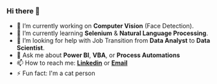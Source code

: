 ### Hi there 👋

- 🔭 I’m currently working on **Computer Vision** (Face Detection).
- 🌱 I’m currently learning **Selenium** & **Natural Language Processing**.
- 🤔 I’m looking for help with Job Transition from **Data Analyst** to **Data Scientist**.
- 💬 Ask me about **Power BI**, **VBA**, or **Process Automations**
- 📫 How to reach me: <a href="https://www.linkedin.com/in/juenyuh-lim" target="_blank" rel="noopener noreferrer">**Linkedin**</a> or <a href="mailto:limjuenyuh@yahoo.com" target="_blank" rel="noopener noreferrer">**Email**</a>
- ⚡ Fun fact: I'm a cat person

